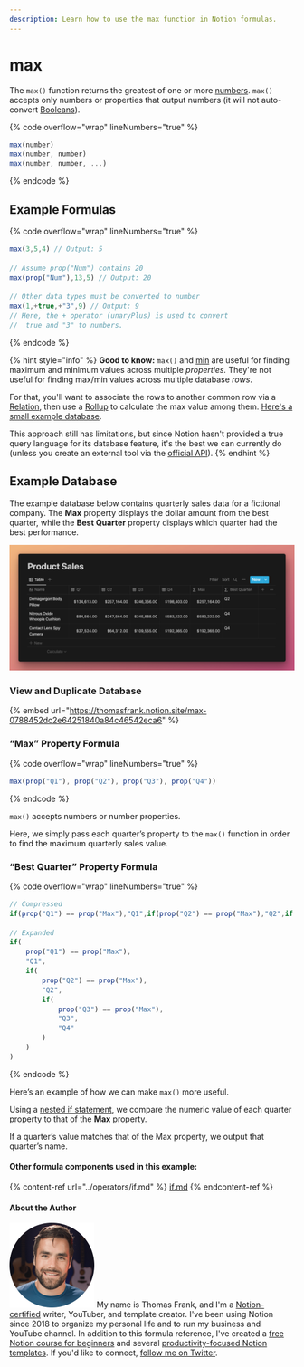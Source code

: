 ```yaml
---
description: Learn how to use the max function in Notion formulas.
---
```


# max

The `max()` function returns the greatest of one or more [numbers](../../formula-basics/data-types/number.md). `max()` accepts only numbers or properties that output numbers (it will not auto-convert [Booleans](../../formula-basics/data-types/boolean-checkbox.md)).

{% code overflow="wrap" lineNumbers="true" %}
```jsx
max(number)
max(number, number)
max(number, number, ...)
```
{% endcode %}

## Example Formulas

{% code overflow="wrap" lineNumbers="true" %}
```jsx
max(3,5,4) // Output: 5

// Assume prop("Num") contains 20
max(prop("Num"),13,5) // Output: 20

// Other data types must be converted to number
max(1,+true,+"3",9) // Output: 9
// Here, the + operator (unaryPlus) is used to convert
//  true and "3" to numbers.
```
{% endcode %}

{% hint style="info" %}
**Good to know:** `max()` and [min](min.md) are useful for finding maximum and minimum values across multiple _properties._ They're not useful for finding max/min values across multiple database _rows_.

For that, you'll want to associate the rows to another common row via a [Relation](https://thomasjfrank.com/notion-databases-the-ultimate-beginners-guide/#relations), then use a [Rollup](https://thomasjfrank.com/notion-databases-the-ultimate-beginners-guide/#rollups) to calculate the max value among them. [Here's a small example database](https://thomasfrank.notion.site/391af1e362a64f1e9778e6ec9474d304?v=d2a830fdf69044afbb3ca73b8c5d95b7).

This approach still has limitations, but since Notion hasn't provided a true query language for its database feature, it's the best we can currently do (unless you create an external tool via the [official API](https://developers.notion.com/)).
{% endhint %}

## Example Database

The example database below contains quarterly sales data for a fictional company. The **Max** property displays the dollar amount from the best quarter, while the **Best Quarter** property displays which quarter had the best performance.

![](<../../.gitbook/assets/Max Function - Notion Formulas.png>)

### View and Duplicate Database

{% embed url="https://thomasfrank.notion.site/max-0788452dc2e64251840a84c46542eca6" %}

### “Max” Property Formula

{% code overflow="wrap" lineNumbers="true" %}
```jsx
max(prop("Q1"), prop("Q2"), prop("Q3"), prop("Q4"))
```
{% endcode %}

`max()` accepts numbers or number properties.

Here, we simply pass each quarter’s property to the `max()` function in order to find the maximum quarterly sales value.

### “Best Quarter” Property Formula

{% code overflow="wrap" lineNumbers="true" %}
```jsx
// Compressed
if(prop("Q1") == prop("Max"),"Q1",if(prop("Q2") == prop("Max"),"Q2",if(prop("Q3") == prop("Max"),"Q3","Q4")))

// Expanded
if(
    prop("Q1") == prop("Max"),
    "Q1",
    if(
        prop("Q2") == prop("Max"),
        "Q2",
        if(
            prop("Q3") == prop("Max"),
            "Q3",
            "Q4"
        )
    )
)
```
{% endcode %}

Here’s an example of how we can make `max()` more useful.

Using a [nested if statement](../operators/if.md#nested-if-then-statements), we compare the numeric value of each quarter property to that of the **Max** property.

If a quarter’s value matches that of the Max property, we output that quarter’s name.

#### Other formula components used in this example:

{% content-ref url="../operators/if.md" %}
[if.md](../operators/if.md)
{% endcontent-ref %}

#### About the Author

<img src="../../.gitbook/assets/Notion Fundamentals with Thomas Frank - Avatar 2021 compressed (1).png" alt="" data-size="line"> My name is Thomas Frank, and I'm a [Notion-certified](https://www.credly.com/badges/95fae13a-17bf-4b4a-a3d2-d58c8a3e6a2a/public\_url) writer, YouTuber, and template creator. I've been using Notion since 2018 to organize my personal life and to run my business and YouTube channel. In addition to this formula reference, I've created a [free Notion course for beginners](https://thomasjfrank.com/fundamentals/) and several [productivity-focused Notion templates](https://thomasjfrank.com/templates/). If you'd like to connect, [follow me on Twitter](https://twitter.com/TomFrankly).
